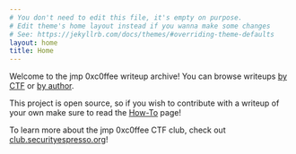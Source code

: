 ```yaml
---
# You don't need to edit this file, it's empty on purpose.
# Edit theme's home layout instead if you wanna make some changes
# See: https://jekyllrb.com/docs/themes/#overriding-theme-defaults
layout: home
title: Home
---
```


Welcome to the jmp 0xc0ffee writeup archive! You can browse writeups <a href="./writeups/">by CTF</a> or <a href="./writeups_author">by author</a>.

This project is open source, so if you wish to contribute with a writeup of your own
make sure to read the <a href="./howto.html">How-To</a> page!

To learn more about the jmp 0xc0ffee CTF club, check out <a href="https://club.securityespresso.org">club.securityespresso.org</a>!

